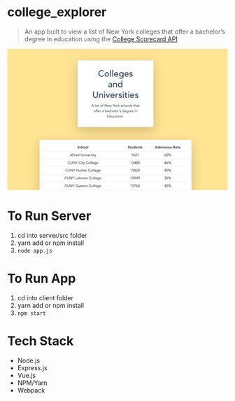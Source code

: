 # college_explorer
> An app built to view a list of New York colleges that offer a bachelor’s degree in education using the [College Scorecard API](https://collegescorecard.ed.gov/data/documentation/)

![](./assets/collegeList.png)

# To Run Server
1. cd into server/src folder
2. yarn add or npm install
3. `node app.js` 

# To Run App
1. cd into client folder
2. yarn add or npm install
3. `npm start`

# Tech Stack
* Node.js
* Express.js
* Vue.js
* NPM/Yarn
* Webpack
